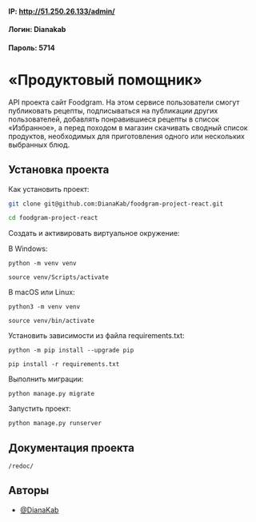 ####  IP: http://51.250.26.133/admin/
####  Логин: Dianakab
####   Пароль: 5714

# «Продуктовый помощник»

API проекта сайт Foodgram.
На этом сервисе пользователи смогут публиковать рецепты, подписываться на публикации других пользователей, добавлять понравившиеся рецепты в список «Избранное», а перед походом в магазин скачивать сводный список продуктов, необходимых для приготовления одного или нескольких выбранных блюд.

## Установка проекта

Как установить проект:

```bash
git clone git@github.com:DianaKab/foodgram-project-react.git

cd foodgram-project-react
```
Cоздать и активировать виртуальное окружение:

В Windows:
```
python -m venv venv
```
```
source venv/Scripts/activate
```
В macOS или Linux:
```
python3 -m venv venv
```
```
source venv/bin/activate
```
Установить зависимости из файла requirements.txt:

```
python -m pip install --upgrade pip
```

```
pip install -r requirements.txt
```

Выполнить миграции:

```
python manage.py migrate
```

Запустить проект:

```
python manage.py runserver
```

## Документация проекта

`/redoc/`


## Авторы

- [@DianaKab](https://github.com/DianaKab)
